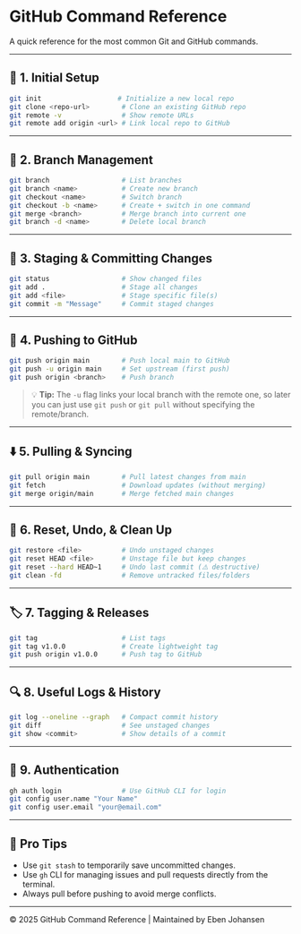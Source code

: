 # GitHub Command Reference

A quick reference for the most common Git and GitHub commands.

---

## 🧭 1. Initial Setup

```bash
git init                   # Initialize a new local repo
git clone <repo-url>        # Clone an existing GitHub repo
git remote -v               # Show remote URLs
git remote add origin <url> # Link local repo to GitHub
```

---

## 🌿 2. Branch Management

```bash
git branch                  # List branches
git branch <name>           # Create new branch
git checkout <name>         # Switch branch
git checkout -b <name>      # Create + switch in one command
git merge <branch>          # Merge branch into current one
git branch -d <name>        # Delete local branch
```

---

## 💾 3. Staging & Committing Changes

```bash
git status                  # Show changed files
git add .                   # Stage all changes
git add <file>              # Stage specific file(s)
git commit -m "Message"     # Commit staged changes
```

---

## 🚀 4. Pushing to GitHub

```bash
git push origin main        # Push local main to GitHub
git push -u origin main     # Set upstream (first push)
git push origin <branch>    # Push branch
```

> 💡 **Tip:** The `-u` flag links your local branch with the remote one, so later you can just use `git push` or `git pull` without specifying the remote/branch.

---

## ⬇️ 5. Pulling & Syncing

```bash
git pull origin main        # Pull latest changes from main
git fetch                   # Download updates (without merging)
git merge origin/main       # Merge fetched main changes
```

---

## 🧹 6. Reset, Undo, & Clean Up

```bash
git restore <file>          # Undo unstaged changes
git reset HEAD <file>       # Unstage file but keep changes
git reset --hard HEAD~1     # Undo last commit (⚠️ destructive)
git clean -fd               # Remove untracked files/folders
```

---

## 🏷️ 7. Tagging & Releases

```bash
git tag                     # List tags
git tag v1.0.0              # Create lightweight tag
git push origin v1.0.0      # Push tag to GitHub
```

---

## 🔍 8. Useful Logs & History

```bash
git log --oneline --graph   # Compact commit history
git diff                    # See unstaged changes
git show <commit>           # Show details of a commit
```

---

## 🔐 9. Authentication

```bash
gh auth login               # Use GitHub CLI for login
git config user.name "Your Name"
git config user.email "your@email.com"
```

---

## 🧠 Pro Tips

- Use `git stash` to temporarily save uncommitted changes.
- Use `gh` CLI for managing issues and pull requests directly from the terminal.
- Always pull before pushing to avoid merge conflicts.

---

© 2025 GitHub Command Reference | Maintained by Eben Johansen
